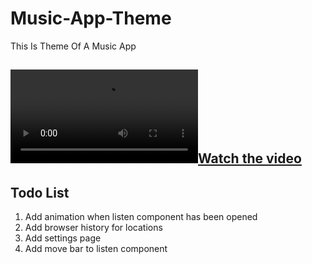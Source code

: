 # Music-App-Theme
This Is Theme Of A Music App

[![Watch the video](https://thumbs.gfycat.com/NaughtyGlaringGoldenretriever-mobile.mp4)](https://thumbs.gfycat.com/NaughtyGlaringGoldenretriever-mobile.mp4)
---
## Todo List 

1. Add animation when listen component has been opened
2. Add browser history for locations 
3. Add settings page 
4. Add move bar to listen component 

